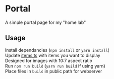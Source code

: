 # Portal

A simple portal page for my "home lab"

## Usage

Install dependancies (`npm install` or `yarn install`)  
Update [items.ts](https://github.com/iAverages/portal/blob/main/src/items.ts) with items you want to display  
Designed for images with 10:7 aspect ratio  
Run `npm run build` (`yarn run build` if using yarn)  
Place files in `build` in public path for webserver
